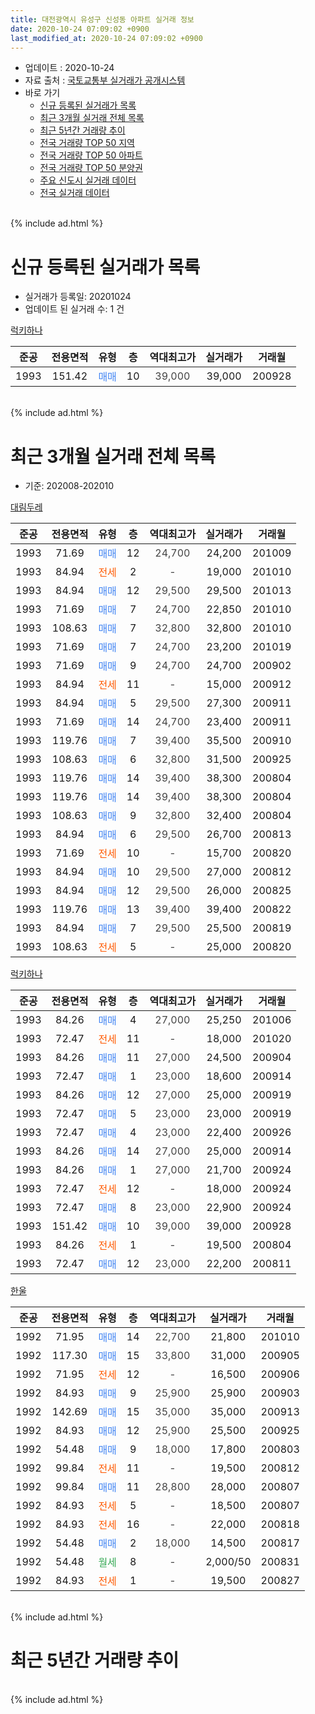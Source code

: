```yaml
---
title: 대전광역시 유성구 신성동 아파트 실거래 정보
date: 2020-10-24 07:09:02 +0900
last_modified_at: 2020-10-24 07:09:02 +0900
---
```


* 업데이트 : 2020-10-24
* 자료 출처 : [국토교통부 실거래가 공개시스템](http://rt.molit.go.kr)
* 바로 가기
    * [신규 등록된 실거래가 목록](#신규-등록된-실거래가-목록)
    * [최근 3개월 실거래 전체 목록](#최근-3개월-실거래-전체-목록)
    * [최근 5년간 거래량 추이](#최근-5년간-거래량-추이)
    * [전국 거래량 TOP 50 지역](https://inasie.github.io/apt-trade-info/최근-3개월-전국에서-가장-거래가-많이-발생한-지역)
    * [전국 거래량 TOP 50 아파트](https://inasie.github.io/apt-trade-info/최근-3개월-전국에서-가장-거래가-많이-발생한-아파트)
    * [전국 거래량 TOP 50 분양권](https://inasie.github.io/apt-trade-info/최근-3개월-전국에서-가장-거래가-많이-발생한-분양권)
    * [주요 신도시 실거래 데이터](https://inasie.github.io/apt-trade-info/주요-신도시)
    * [전국 실거래 데이터](https://inasie.github.io/apt-trade-info/전국)
<br>
{% include ad.html %}
<br>

# 신규 등록된 실거래가 목록
* 실거래가 등록일: 20201024
* 업데이트 된 실거래 수: 1 건


[럭키하나](https://search.naver.com/search.naver?query=%EB%8C%80%EC%A0%84%EA%B4%91%EC%97%AD%EC%8B%9C+%EC%9C%A0%EC%84%B1%EA%B5%AC+%EC%8B%A0%EC%84%B1%EB%8F%99+%EB%9F%AD%ED%82%A4%ED%95%98%EB%82%98)

|준공|전용면적|유형|층|역대최고가|실거래가|거래월|
|:---:|:---:|:---:|:---:|:---:|:---:|:---:|
|1993|151.42|<span style="color:#4285f3">매매</span>|10|<span style="color:#444444">39,000</span>|39,000|200928|


<br>
{% include ad.html %}
<br>

# 최근 3개월 실거래 전체 목록
* 기준: 202008-202010


[대림두레](https://search.naver.com/search.naver?query=%EB%8C%80%EC%A0%84%EA%B4%91%EC%97%AD%EC%8B%9C+%EC%9C%A0%EC%84%B1%EA%B5%AC+%EC%8B%A0%EC%84%B1%EB%8F%99+%EB%8C%80%EB%A6%BC%EB%91%90%EB%A0%88)

|준공|전용면적|유형|층|역대최고가|실거래가|거래월|
|:---:|:---:|:---:|:---:|:---:|:---:|:---:|
|1993|71.69|<span style="color:#4285f3">매매</span>|12|<span style="color:#444444">24,700</span>|24,200|201009|
|1993|84.94|<span style="color:#ff5a00">전세</span>|2|<span style="color:#444444">-</span>|19,000|201010|
|1993|84.94|<span style="color:#4285f3">매매</span>|12|<span style="color:#444444">29,500</span>|29,500|201013|
|1993|71.69|<span style="color:#4285f3">매매</span>|7|<span style="color:#444444">24,700</span>|22,850|201010|
|1993|108.63|<span style="color:#4285f3">매매</span>|7|<span style="color:#444444">32,800</span>|32,800|201010|
|1993|71.69|<span style="color:#4285f3">매매</span>|7|<span style="color:#444444">24,700</span>|23,200|201019|
|1993|71.69|<span style="color:#4285f3">매매</span>|9|<span style="color:#444444">24,700</span>|24,700|200902|
|1993|84.94|<span style="color:#ff5a00">전세</span>|11|<span style="color:#444444">-</span>|15,000|200912|
|1993|84.94|<span style="color:#4285f3">매매</span>|5|<span style="color:#444444">29,500</span>|27,300|200911|
|1993|71.69|<span style="color:#4285f3">매매</span>|14|<span style="color:#444444">24,700</span>|23,400|200911|
|1993|119.76|<span style="color:#4285f3">매매</span>|7|<span style="color:#444444">39,400</span>|35,500|200910|
|1993|108.63|<span style="color:#4285f3">매매</span>|6|<span style="color:#444444">32,800</span>|31,500|200925|
|1993|119.76|<span style="color:#4285f3">매매</span>|14|<span style="color:#444444">39,400</span>|38,300|200804|
|1993|119.76|<span style="color:#4285f3">매매</span>|14|<span style="color:#444444">39,400</span>|38,300|200804|
|1993|108.63|<span style="color:#4285f3">매매</span>|9|<span style="color:#444444">32,800</span>|32,400|200804|
|1993|84.94|<span style="color:#4285f3">매매</span>|6|<span style="color:#444444">29,500</span>|26,700|200813|
|1993|71.69|<span style="color:#ff5a00">전세</span>|10|<span style="color:#444444">-</span>|15,700|200820|
|1993|84.94|<span style="color:#4285f3">매매</span>|10|<span style="color:#444444">29,500</span>|27,000|200812|
|1993|84.94|<span style="color:#4285f3">매매</span>|12|<span style="color:#444444">29,500</span>|26,000|200825|
|1993|119.76|<span style="color:#4285f3">매매</span>|13|<span style="color:#444444">39,400</span>|39,400|200822|
|1993|84.94|<span style="color:#4285f3">매매</span>|7|<span style="color:#444444">29,500</span>|25,500|200819|
|1993|108.63|<span style="color:#ff5a00">전세</span>|5|<span style="color:#444444">-</span>|25,000|200820|

[럭키하나](https://search.naver.com/search.naver?query=%EB%8C%80%EC%A0%84%EA%B4%91%EC%97%AD%EC%8B%9C+%EC%9C%A0%EC%84%B1%EA%B5%AC+%EC%8B%A0%EC%84%B1%EB%8F%99+%EB%9F%AD%ED%82%A4%ED%95%98%EB%82%98)

|준공|전용면적|유형|층|역대최고가|실거래가|거래월|
|:---:|:---:|:---:|:---:|:---:|:---:|:---:|
|1993|84.26|<span style="color:#4285f3">매매</span>|4|<span style="color:#444444">27,000</span>|25,250|201006|
|1993|72.47|<span style="color:#ff5a00">전세</span>|11|<span style="color:#444444">-</span>|18,000|201020|
|1993|84.26|<span style="color:#4285f3">매매</span>|11|<span style="color:#444444">27,000</span>|24,500|200904|
|1993|72.47|<span style="color:#4285f3">매매</span>|1|<span style="color:#444444">23,000</span>|18,600|200914|
|1993|84.26|<span style="color:#4285f3">매매</span>|12|<span style="color:#444444">27,000</span>|25,000|200919|
|1993|72.47|<span style="color:#4285f3">매매</span>|5|<span style="color:#444444">23,000</span>|23,000|200919|
|1993|72.47|<span style="color:#4285f3">매매</span>|4|<span style="color:#444444">23,000</span>|22,400|200926|
|1993|84.26|<span style="color:#4285f3">매매</span>|14|<span style="color:#444444">27,000</span>|25,000|200914|
|1993|84.26|<span style="color:#4285f3">매매</span>|1|<span style="color:#444444">27,000</span>|21,700|200924|
|1993|72.47|<span style="color:#ff5a00">전세</span>|12|<span style="color:#444444">-</span>|18,000|200924|
|1993|72.47|<span style="color:#4285f3">매매</span>|8|<span style="color:#444444">23,000</span>|22,900|200924|
|1993|151.42|<span style="color:#4285f3">매매</span>|10|<span style="color:#444444">39,000</span>|39,000|200928|
|1993|84.26|<span style="color:#ff5a00">전세</span>|1|<span style="color:#444444">-</span>|19,500|200804|
|1993|72.47|<span style="color:#4285f3">매매</span>|12|<span style="color:#444444">23,000</span>|22,200|200811|

[한울](https://search.naver.com/search.naver?query=%EB%8C%80%EC%A0%84%EA%B4%91%EC%97%AD%EC%8B%9C+%EC%9C%A0%EC%84%B1%EA%B5%AC+%EC%8B%A0%EC%84%B1%EB%8F%99+%ED%95%9C%EC%9A%B8)

|준공|전용면적|유형|층|역대최고가|실거래가|거래월|
|:---:|:---:|:---:|:---:|:---:|:---:|:---:|
|1992|71.95|<span style="color:#4285f3">매매</span>|14|<span style="color:#444444">22,700</span>|21,800|201010|
|1992|117.30|<span style="color:#4285f3">매매</span>|15|<span style="color:#444444">33,800</span>|31,000|200905|
|1992|71.95|<span style="color:#ff5a00">전세</span>|12|<span style="color:#444444">-</span>|16,500|200906|
|1992|84.93|<span style="color:#4285f3">매매</span>|9|<span style="color:#444444">25,900</span>|25,900|200903|
|1992|142.69|<span style="color:#4285f3">매매</span>|15|<span style="color:#444444">35,000</span>|35,000|200913|
|1992|84.93|<span style="color:#4285f3">매매</span>|12|<span style="color:#444444">25,900</span>|25,500|200925|
|1992|54.48|<span style="color:#4285f3">매매</span>|9|<span style="color:#444444">18,000</span>|17,800|200803|
|1992|99.84|<span style="color:#ff5a00">전세</span>|11|<span style="color:#444444">-</span>|19,500|200812|
|1992|99.84|<span style="color:#4285f3">매매</span>|11|<span style="color:#444444">28,800</span>|28,000|200807|
|1992|84.93|<span style="color:#ff5a00">전세</span>|5|<span style="color:#444444">-</span>|18,500|200807|
|1992|84.93|<span style="color:#ff5a00">전세</span>|16|<span style="color:#444444">-</span>|22,000|200818|
|1992|54.48|<span style="color:#4285f3">매매</span>|2|<span style="color:#444444">18,000</span>|14,500|200817|
|1992|54.48|<span style="color:#34a853">월세</span>|8|<span style="color:#444444">-</span>|2,000/50|200831|
|1992|84.93|<span style="color:#ff5a00">전세</span>|1|<span style="color:#444444">-</span>|19,500|200827|


<br>
{% include ad.html %}
<br>

# 최근 5년간 거래량 추이


<div style="width:100%;">
    <canvas id="deal_progress" height="200"></canvas>
</div>

<script>
new Chart(document.getElementById("deal_progress"), {
    type: 'line',
    data: {
        labels: ['201510','201511','201512','201601','201602','201603','201604','201605','201606','201607','201608','201609','201610','201611','201612','201701','201702','201703','201704','201705','201706','201707','201708','201709','201710','201711','201712','201801','201802','201803','201804','201805','201806','201807','201808','201809','201810','201811','201812','201901','201902','201903','201904','201905','201906','201907','201908','201909','201910','201911','201912','202001','202002','202003','202004','202005','202006','202007','202008','202009','202010'],
        datasets: [{
            label: '매매',
            pointRadius: 1,
            data: [23, 10, 13, 11, 6, 12, 23, 5, 19, 17, 11, 15, 16, 15, 16, 6, 15, 18, 10, 17, 20, 10, 9, 13, 13, 9, 14, 22, 9, 27, 16, 9, 7, 6, 6, 16, 17, 12, 14, 12, 9, 8, 12, 15, 21, 27, 37, 63, 58, 55, 17, 12, 16, 8, 9, 13, 34, 27, 12, 18, 7],
            borderColor: "rgba(255, 201, 14, 1)",
            backgroundColor: "rgba(255, 201, 14, 0.5)",
            fill: false,
            lineTension: 0
        },{
            label: '전월세',
            pointRadius: 1,
            data: [13, 16, 24, 16, 16, 10, 8, 12, 10, 12, 6, 5, 9, 13, 14, 12, 22, 10, 6, 6, 5, 9, 15, 8, 10, 19, 9, 24, 14, 17, 14, 11, 16, 11, 5, 6, 13, 9, 9, 15, 6, 8, 21, 10, 8, 9, 15, 27, 19, 28, 31, 28, 20, 17, 14, 14, 12, 16, 8, 3, 2],
            borderColor: "rgba(0, 141, 185, 1)",
            backgroundColor: "rgba(0, 141, 185, 0.5)",
            fill: false,
            lineTension: 0
        }
        ]
    },
    options: {
        responsive: true,
        title: {
            display: false
        },
        tooltips: {
            mode: 'index',
            intersect: false
        },
        hover: {
            mode: 'nearest',
            intersect: true
        },
        scales: {
            xAxes: [{
                display: true,
                scaleLabel: {
                    display: true,
                    labelString: '년/월'
                }
            }],
            yAxes: [{
                display: true,
                ticks: {
                    suggestedMin: 0,
                },
                scaleLabel: {
                    display: true,
                    labelString: '실거래 수'
                }
            }]
        }
    }
});

</script>


<br>
{% include ad.html %}
<br>

